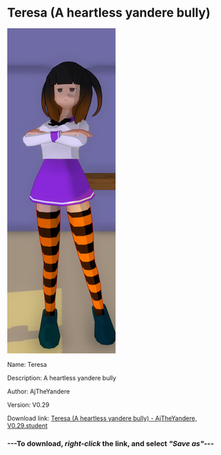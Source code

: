 # Teresa (A heartless yandere bully)

<img src = "https://raw.githubusercontent.com/Arbiter1223/Daigaku-Gurashi-Custom-Students/master/Students/Files/Teresa%20(A%20heartless%20yandere%20bully).png">

Name: Teresa

Description: A heartless yandere bully

Author: AjTheYandere

Version: V0.29

Download link: <a href="https://raw.githubusercontent.com/Arbiter1223/Daigaku-Gurashi-Custom-Students/master/Students/Files/Teresa%20(A%20heartless%20yandere%20bully)%20-%20AjTheYandere%2C%20V0.29.student">Teresa (A heartless yandere bully) - AjTheYandere, V0.29.student</a>

### ---**To download, _right-click_ the link, and select _"Save as"_**---
